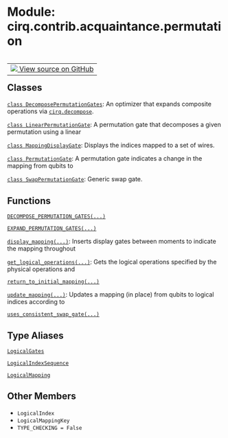 <div itemscope itemtype="http://developers.google.com/ReferenceObject">
<meta itemprop="name" content="cirq.contrib.acquaintance.permutation" />
<meta itemprop="path" content="Stable" />
<meta itemprop="property" content="LogicalIndex"/>
<meta itemprop="property" content="LogicalMappingKey"/>
<meta itemprop="property" content="TYPE_CHECKING"/>
</div>

# Module: cirq.contrib.acquaintance.permutation

<!-- Insert buttons and diff -->

<table class="tfo-notebook-buttons tfo-api" align="left">

<td>
  <a target="_blank" href="https://github.com/quantumlib/cirq/tree/master/cirq/contrib/acquaintance/permutation.py">
    <img src="https://www.tensorflow.org/images/GitHub-Mark-32px.png" />
    View source on GitHub
  </a>
</td>
</table>







## Classes

[`class DecomposePermutationGates`](../../../cirq/contrib/acquaintance/permutation/DecomposePermutationGates.md): An optimizer that expands composite operations via <a href="../../../cirq/protocols/decompose.md"><code>cirq.decompose</code></a>.

[`class LinearPermutationGate`](../../../cirq/contrib/acquaintance/LinearPermutationGate.md): A permutation gate that decomposes a given permutation using a linear

[`class MappingDisplayGate`](../../../cirq/contrib/acquaintance/permutation/MappingDisplayGate.md): Displays the indices mapped to a set of wires.

[`class PermutationGate`](../../../cirq/contrib/acquaintance/PermutationGate.md): A permutation gate indicates a change in the mapping from qubits to

[`class SwapPermutationGate`](../../../cirq/contrib/acquaintance/SwapPermutationGate.md): Generic swap gate.

## Functions

[`DECOMPOSE_PERMUTATION_GATES(...)`](../../../cirq/contrib/acquaintance/DECOMPOSE_PERMUTATION_GATES.md)

[`EXPAND_PERMUTATION_GATES(...)`](../../../cirq/contrib/acquaintance/EXPAND_PERMUTATION_GATES.md)

[`display_mapping(...)`](../../../cirq/contrib/acquaintance/display_mapping.md): Inserts display gates between moments to indicate the mapping throughout

[`get_logical_operations(...)`](../../../cirq/contrib/acquaintance/get_logical_operations.md): Gets the logical operations specified by the physical operations and

[`return_to_initial_mapping(...)`](../../../cirq/contrib/acquaintance/return_to_initial_mapping.md)

[`update_mapping(...)`](../../../cirq/contrib/acquaintance/update_mapping.md): Updates a mapping (in place) from qubits to logical indices according to

[`uses_consistent_swap_gate(...)`](../../../cirq/contrib/acquaintance/uses_consistent_swap_gate.md)

## Type Aliases

[`LogicalGates`](../../../cirq/contrib/acquaintance/executor/LogicalGates.md)

[`LogicalIndexSequence`](../../../cirq/contrib/acquaintance/executor/LogicalIndexSequence.md)

[`LogicalMapping`](../../../cirq/contrib/acquaintance/executor/LogicalMapping.md)

## Other Members

* `LogicalIndex` <a id="LogicalIndex"></a>
* `LogicalMappingKey` <a id="LogicalMappingKey"></a>
* `TYPE_CHECKING = False` <a id="TYPE_CHECKING"></a>
